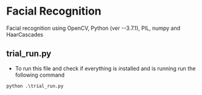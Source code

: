 # Facial Recognition

Facial recognition using OpenCV, Python (ver --3.7.1), PIL, numpy and HaarCascades

## trial_run.py
- To run this file and check if everything is installed and is running run the following command 

```python .\trial_run.py```

